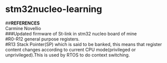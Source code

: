 # stm32nucleo-learning</br>
##**REFERENCES**</br>
Carmine Novellio</br>
###Updated firmware of St-link in stm32 nucleo board of mine</br>
#R0-R12 general purpose registers.</br>
#R13 Stack Pointer(SP) which is said to be banked, this means that register content changes according to current CPU mode(privileged or unprivileged).This is used by RTOS to do context switching.</br>
